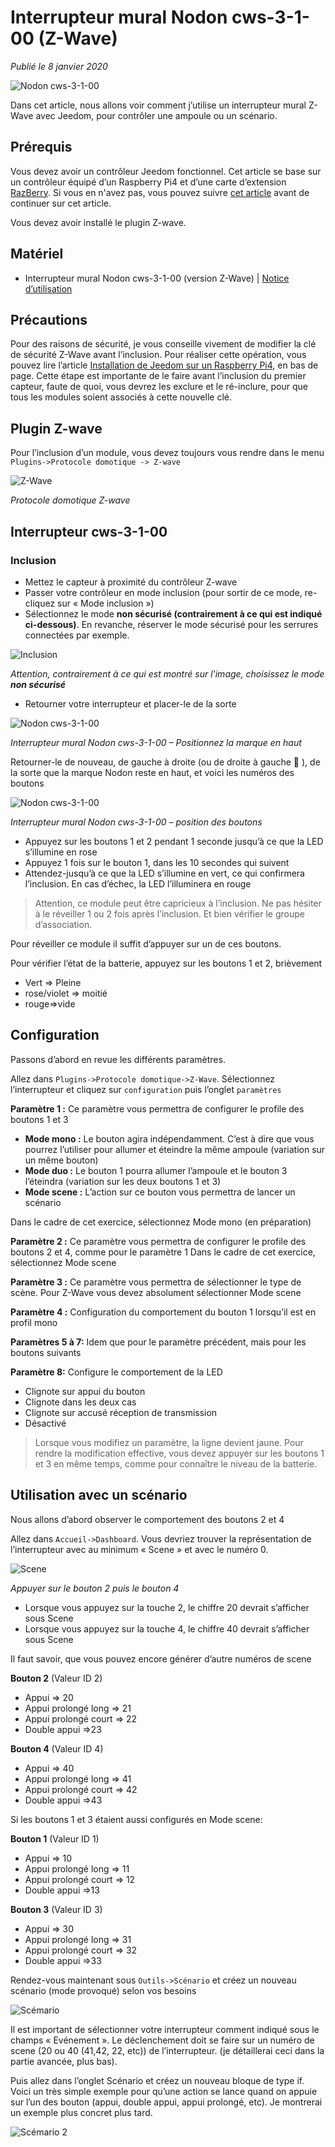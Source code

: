 # Interrupteur mural Nodon cws-3-1-00 (Z-Wave)

*Publié le 8 janvier 2020*

![Nodon cws-3-1-00](Assets/images/nodon-cws.jpg "Nodon cws-3-1-00")

Dans cet article, nous allons voir comment j’utilise un interrupteur mural Z-Wave avec Jeedom, pour contrôler une ampoule ou un scénario.

## Prérequis
Vous devez avoir un contrôleur Jeedom fonctionnel. Cet article se base sur un contrôleur équipé d’un Raspberry Pi4 et d’une carte d’extension [RazBerry](https://z-wave.me/products/razberry/). Si vous en n'avez pas, vous pouvez suivre [cet article](../installation-jeedom) avant de continuer sur cet article.

Vous devez avoir installé le plugin Z-wave.

## Matériel

* Interrupteur mural Nodon cws-3-1-00 (version Z-Wave) | [Notice d’utilisation](Assets/pdf/NodOn_WallSwitch_ZWave_UserGuide_FR.pdf)


## Précautions

Pour des raisons de sécurité, je vous conseille vivement de modifier la clé de sécurité Z-Wave avant l’inclusion. Pour réaliser cette opération, vous pouvez lire l’article [Installation de Jeedom sur un Raspberry Pi4](../installation-jeedom#modification-de-clé-de-sécurité), en bas de page. Cette étape est importante de le faire avant l’inclusion du premier capteur, faute de quoi, vous devrez les exclure et le ré-inclure, pour que tous les modules soient associés à cette nouvelle clé.

## Plugin Z-wave

Pour l’inclusion d’un module, vous devez toujours vous rendre dans le menu `Plugins->Protocole domotique -> Z-wave`

![Z-Wave](Assets/images/jeedom-zwave-include-module.png "Z-Wave")

*Protocole domotique Z-wave*

## Interrupteur cws-3-1-00
### Inclusion

* Mettez le capteur à proximité du contrôleur Z-wave
* Passer votre contrôleur en mode inclusion (pour sortir de ce mode, re-cliquez sur « Mode inclusion »)
* Sélectionnez le mode **non sécurisé (contrairement à ce qui est indiqué ci-dessous)**. En revanche, réserver le mode sécurisé pour les serrures connectées par exemple.

![Inclusion](Assets/images/jeedom-inclusion-securise.png "Inclusion")

*Attention, contrairement à ce qui est montré sur l'image, choisissez le mode **non sécurisé***

* Retourner votre interrupteur et placer-le de la sorte

![Nodon cws-3-1-00](Assets/images/jeedom-nodon.jpg "Nodon cws-3-1-00")

*Interrupteur mural Nodon cws-3-1-00 – Positionnez la marque en haut*

Retourner-le de nouveau, de gauche à droite (ou de droite à gauche 🙂 ), de la sorte que la marque Nodon reste en haut, et voici les numéros des boutons

![Nodon cws-3-1-00](Assets/images/jeedom-nodon-face.png "Nodon cws-3-1-00")

*Interrupteur mural Nodon cws-3-1-00 – position des boutons*

* Appuyez sur les boutons 1 et 2 pendant 1 seconde jusqu’à ce que la LED s’illumine en rose
* Appuyez 1 fois sur le bouton 1, dans les 10 secondes qui suivent
* Attendez-jusqu’à ce que la LED s’illumine en vert, ce qui confirmera l’inclusion. En cas d’échec, la LED l’illuminera en rouge

> Attention, ce module peut être capricieux à l’inclusion. Ne pas hésiter à le réveiller 1 ou 2 fois après l’inclusion. Et bien vérifier le groupe d’association.

Pour réveiller ce module il suffit d’appuyer sur un de ces boutons.

Pour vérifier l’état de la batterie, appuyez sur les boutons 1 et 2, brièvement
* Vert => Pleine
* rose/violet => moitié
* rouge=>vide

## Configuration

Passons d’abord en revue les différents paramètres.

Allez dans `Plugins->Protocole domotique->Z-Wave`. Sélectionnez l’interrupteur et cliquez sur `configuration` puis l’onglet `paramètres`

**Paramètre 1 :** Ce paramètre vous permettra de configurer le profile des boutons 1 et 3

* **Mode mono :** Le bouton agira indépendamment. C’est à dire que vous pourrez l’utiliser pour allumer et éteindre la même ampoule (variation sur un même bouton)
* **Mode duo :** Le bouton 1 pourra allumer l’ampoule et le bouton 3 l’éteindra (variation sur les deux boutons 1 et 3)
* **Mode scene :** L’action sur ce bouton vous permettra de lancer un scénario

Dans le cadre de cet exercice, sélectionnez Mode mono (en préparation)

**Paramètre 2 :** Ce paramètre vous permettra de configurer le profile des boutons 2 et 4, comme pour le paramètre 1
Dans le cadre de cet exercice, sélectionnez Mode scene

**Paramètre 3 :** Ce paramètre vous permettra de sélectionner le type de scène.
Pour Z-Wave vous devez absolument sélectionner Mode scene

**Paramètre 4 :** Configuration du comportement du bouton 1 lorsqu’il est en profil mono

**Paramètres 5 à 7:** Idem que pour le paramètre précédent, mais pour les boutons suivants

**Paramètre 8:** Configure le comportement de la LED

* Clignote sur appui du bouton
* Clignote dans les deux cas
* Clignote sur accusé réception de transmission
* Désactivé

> Lorsque vous modifiez un paramètre, la ligne devient jaune. Pour rendre la modification effective, vous devez appuyer sur les boutons 1 et 3 en même temps, comme pour connaître le niveau de la batterie.

## Utilisation avec un scénario

Nous allons d’abord observer le comportement des boutons 2 et 4

Allez dans `Accueil->Dashboard`. Vous devriez trouver la représentation de l’interrupteur avec au minimum « Scene » et avec le numéro 0.

![Scene](Assets/images/nodon-scene.png "Scene")

*Appuyer sur le bouton 2 puis le bouton 4*

* Lorsque vous appuyez sur la touche 2, le chiffre 20 devrait s’afficher sous Scene
* Lorsque vous appuyez sur la touche 4, le chiffre 40 devrait s’afficher sous Scene

Il faut savoir, que vous pouvez encore générer d’autre numéros de scene

**Bouton 2** (Valeur ID 2)
* Appui => 20
* Appui prolongé long => 21
* Appui prolongé court => 22
* Double appui =>23

**Bouton 4** (Valeur ID 4)
* Appui => 40
* Appui prolongé long => 41
* Appui prolongé court => 42
* Double appui =>43

Si les boutons 1 et 3 étaient aussi configurés en Mode scene:

**Bouton 1** (Valeur ID 1)
* Appui => 10
* Appui prolongé long => 11
* Appui prolongé court => 12
* Double appui =>13

**Bouton 3** (Valeur ID 3)
* Appui => 30
* Appui prolongé long => 31
* Appui prolongé court => 32
* Double appui =>33

Rendez-vous maintenant sous `Outils->Scénario` et créez un nouveau scénario (mode provoqué) selon vos besoins

![Scémario](Assets/images/jeedom-nodon-scenario.png "Scénario")

Il est important de sélectionner votre interrupteur comment indiqué sous le champs « Evénement ». Le déclenchement doit se faire sur un numéro de scene (20 ou 40 (41,42, 22, etc)) de l’interrupteur. (je détaillerai ceci dans la partie avancée, plus bas).

Puis allez dans l’onglet Scénario et créez un nouveau bloque de type if. Voici un très simple exemple pour qu’une action se lance quand on appuie sur l’un des bouton (appui, double appui, appui prolongé, etc). Je montrerai un exemple plus concret plus tard.

![Scémario 2](Assets/images/jeedom-nodon-scenario2.png "Scénario 2")